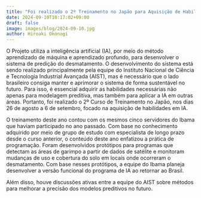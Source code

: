 ```yaml
---
title: "Foi realizado o 2º Treinamento no Japão para Aquisição de Habilidades em Programação de IA"
date: 2024-09-10T10:17:02+09:00
draft: false
image: images/blog/2024-09-10.jpg
author: Hiroaki Okonogi
---
```


O Projeto utiliza a inteligência artificial (IA), por meio do método aprendizado de máquina e <!--more--> aprendizado profundo, para desenvolver o sistema de predição do desmatamento. O desenvolvimento do sistema está sendo realizado principalmente pela equipe do Instituto Nacional de Ciência e Tecnologia Industrial Avançada (AIST), mas é necessário que o lado brasileiro consiga manter e aprimorar o sistema de forma sustentável no futuro. Para isso, é essencial adquirir as habilidades necessárias não apenas para modelagem preditiva, mas também para aplicar a IA em outras áreas. Portanto, foi realizado o 2º Curso de Treinamento no Japão, nos dias 26 de agosto a 6 de setembro, focado na aquisição de habilidades em IA.

O treinamento deste ano contou com os mesmos cinco servidores do Ibama que haviam participado no ano passado. Com base no conhecimento adquirido por meio de grupo de estudo com especialista de longo prazo desde o curso anterior, o conteúdo deste ano enfatizou a prática de programação. Foram desenvolvidos protótipos para programas que detectam as áreas de garimpo a partir de dados de satélite e monitoram mudanças de uso e cobertura do solo em locais onde ocorreram o desmatamento. Com base nesses protótipos, a equipe do Ibama planeja desenvolver a versão funcional do programa de IA ao retornar ao Brasil.

Além disso, houve discussões ativas entre a equipe do AIST sobre métodos para melhorar a precisão dos modelos preditivos no futuro.
